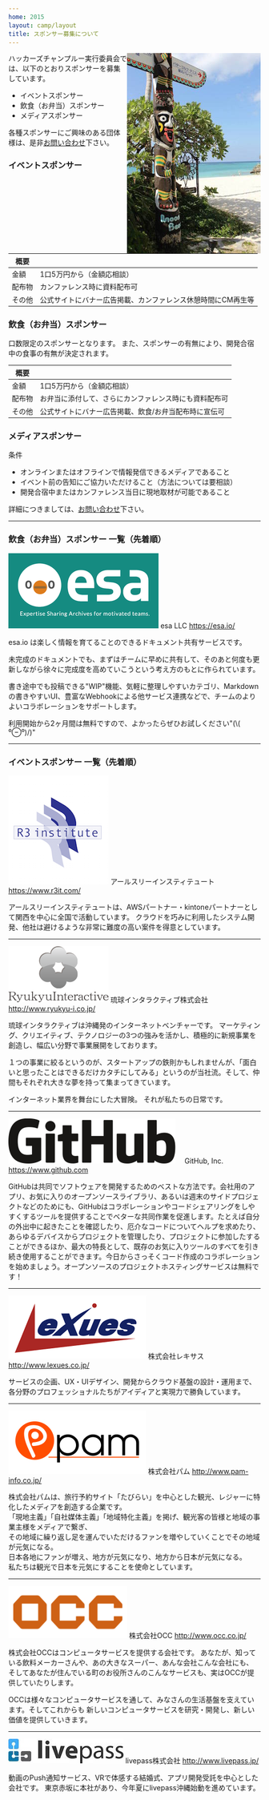 ```yaml
---
home: 2015
layout: camp/layout
title: スポンサー募集について
---
```


<img src="/img/2015/10497446_833368266702301_2058758081536543300_o.jpg" align="right">

ハッカーズチャンプルー実行委員会では、以下のとおりスポンサーを募集しています。

* イベントスポンサー
* 飲食（お弁当）スポンサー
* メディアスポンサー


各種スポンサーにご興味のある団体様は、是非[お問い合わせ](https://docs.google.com/forms/d/1MGJ4bVv8hpyXeLjvcGzZDpl838ZGHPA_plLqX_BJSbA/viewform)下さい。


### イベントスポンサー

概要             |                            |
---------------- | -------------------------- |
金額             | 1口5万円から（金額応相談）        |
配布物           | カンファレンス時に資料配布可        |
その他           | 公式サイトにバナー広告掲載、カンファレンス休憩時間にCM再生等 |


### 飲食（お弁当）スポンサー

口数限定のスポンサーとなります。
また、スポンサーの有無により、開発合宿中の食事の有無が決定されます。

概要             |                            |
---------------- | -------------------------- |
金額             | 1口5万円から（金額応相談）           |
配布物           | お弁当に添付して、さらにカンファレンス時にも資料配布可        |
その他           | 公式サイトにバナー広告掲載、飲食/お弁当配布時に宣伝可 |


### メディアスポンサー

条件

* オンラインまたはオフラインで情報発信できるメディアであること
* イベント前の告知にご協力いただけること（方法については要相談）
* 開発合宿中またはカンファレンス当日に現地取材が可能であること

詳細につきましては、[お問い合わせ](https://docs.google.com/forms/d/1MGJ4bVv8hpyXeLjvcGzZDpl838ZGHPA_plLqX_BJSbA/viewform)下さい。


-----

### 飲食（お弁当）スポンサー 一覧（先着順）

![](/img/2015/esa_logo.png) esa LLC https://esa.io/

esa.io は楽しく情報を育てることのできるドキュメント共有サービスです。

未完成のドキュメントでも、まずはチームに早めに共有して、そのあと何度も更新しながら徐々に完成度を高めていこうという考え方のもとに作られています。

書き途中でも投稿できる"WIP"機能、気軽に整理しやすいカテゴリ、Markdownの書きやすいUI、豊富なWebhookによる他サービス連携などで、チームのよりよいコラボレーションをサポートします。

利用開始から2ヶ月間は無料ですので、よかったらぜひお試しください"(\\( ⁰⊖⁰)/)"

-----

### イベントスポンサー 一覧（先着順）

![](/img/2015/R3_logo_200x217.png) アールスリーインスティテュート https://www.r3it.com/

アールスリーインスティテュートは、AWSパートナー・kintoneパートナーとして関西を中心に全国で活動しています。
クラウドを巧みに利用したシステム開発、他社は避けるような非常に難度の高い案件を得意としています。

-----

![](/img/logo_ryukyuInteractive.png) 琉球インタラクティブ株式会社 http://www.ryukyu-i.co.jp/


琉球インタラクティブは沖縄発のインターネットベンチャーです。
マーケティング、クリエイティブ、テクノロジーの3つの強みを活かし、積極的に新規事業を創造し、幅広い分野で事業展開をしております。

１つの事業に絞るというのが、スタートアップの鉄則かもしれませんが、「面白いと思ったことはできるだけカタチにしてみる」というのが当社流。そして、仲間もそれぞれ大きな夢を持って集まってきています。

インターネット業界を舞台にした大冒険。
それが私たちの日常です。

-----

![](/img/2015/GitHub_Logo.png) 　GitHub, Inc. https://www.github.com

GitHubは共同でソフトウェアを開発するためのベストな方法です。会社用のアプリ、お気に入りのオープンソースライブラリ、あるいは週末のサイドプロジェクトなどのためにも、GitHubはコラボレーションやコードシェアリングをしやすくするツールを提供することでベターな共同作業を促進します。たとえば自分の外出中に起きたことを確認したり、厄介なコードについてヘルプを求めたり、あらゆるデバイスからプロジェクトを管理したり、プロジェクトに参加したすることができるほか、最大の特長として、既存のお気に入りツールのすべてを引き続き使用することができます。今日からさっそくコード作成のコラボレーションを始めましょう。オープンソースのプロジェクトホスティングサービスは無料です！

-----

![](/img/2015/Lexues.png) 株式会社レキサス http://www.lexues.co.jp/

サービスの企画、UX・UIデザイン、開発からクラウド基盤の設計・運用まで、各分野のプロフェッショナルたちがアイディアと実現力で勝負しています。

-----

![](/img/2015/pam_logo.jpg) 株式会社パム http://www.pam-info.co.jp/

株式会社パムは、旅行予約サイト「たびらい」を中心とした観光、レジャーに特化したメディアを創造する企業です。  
「現地主義」「自社媒体主義」「地域特化主義」を掲げ、観光客の皆様と地域の事業主様をメディアで繋ぎ、  
その地域に繰り返し足を運んでいただけるファンを増やしていくことでその地域が元気になる。  
日本各地にファンが増え、地方が元気になり、地方から日本が元気になる。  
私たちは観光で日本を元気にすることを使命としています。  


-----

![](/img/2015/occ_logo.png) 株式会社OCC http://www.occ.co.jp/

株式会社OCCはコンピュータサービスを提供する会社です。
あなたが、知っている飲料メーカーさんや、あの大きなスーパー、あんな会社こんな会社にも、
そしてあなたが住んでいる町のお役所さんのこんなサービスも、実はOCCが提供していたりします。

OCCは様々なコンピュータサービスを通して、みなさんの生活基盤を支えています。そしてこれからも
新しいコンピュータサービスを研究・開発し、新しい価値を提供していきます。

-----

![](/img/2015/livepass_logo.jpg) livepass株式会社 http://www.livepass.jp/

動画のPush通知サービス、VRで体感する結婚式、アプリ開発受託を中心とした会社です。
東京赤坂に本社があり、今年夏にlivepass沖縄始動を進めています。
